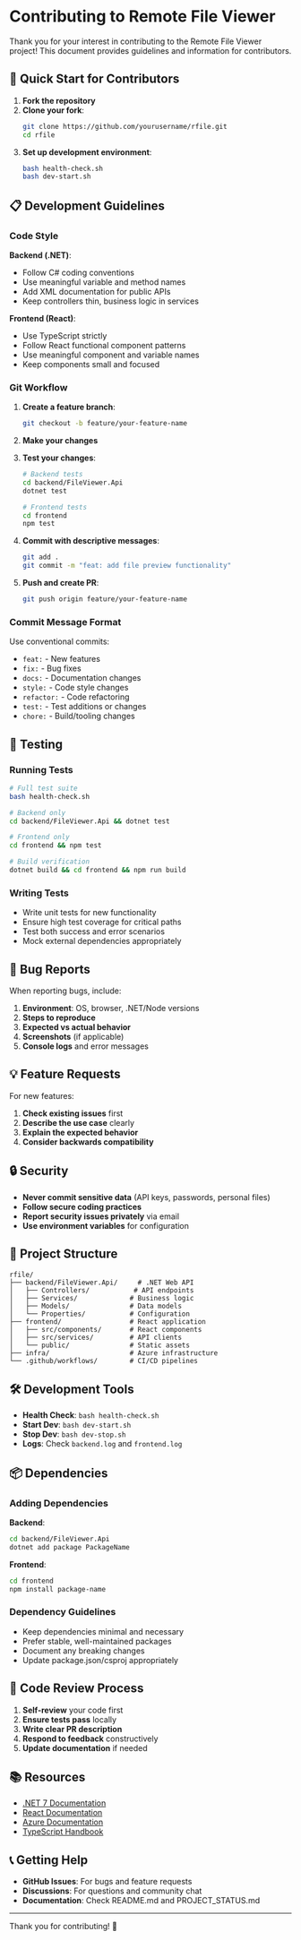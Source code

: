 # Contributing to Remote File Viewer

Thank you for your interest in contributing to the Remote File Viewer project! This document provides guidelines and information for contributors.

## 🚀 Quick Start for Contributors

1. **Fork the repository**
2. **Clone your fork**:
   ```bash
   git clone https://github.com/yourusername/rfile.git
   cd rfile
   ```
3. **Set up development environment**:
   ```bash
   bash health-check.sh
   bash dev-start.sh
   ```

## 📋 Development Guidelines

### Code Style

**Backend (.NET)**:
- Follow C# coding conventions
- Use meaningful variable and method names
- Add XML documentation for public APIs
- Keep controllers thin, business logic in services

**Frontend (React)**:
- Use TypeScript strictly
- Follow React functional component patterns
- Use meaningful component and variable names
- Keep components small and focused

### Git Workflow

1. **Create a feature branch**:
   ```bash
   git checkout -b feature/your-feature-name
   ```

2. **Make your changes**
3. **Test your changes**:
   ```bash
   # Backend tests
   cd backend/FileViewer.Api
   dotnet test
   
   # Frontend tests
   cd frontend
   npm test
   ```

4. **Commit with descriptive messages**:
   ```bash
   git add .
   git commit -m "feat: add file preview functionality"
   ```

5. **Push and create PR**:
   ```bash
   git push origin feature/your-feature-name
   ```

### Commit Message Format

Use conventional commits:
- `feat:` - New features
- `fix:` - Bug fixes
- `docs:` - Documentation changes
- `style:` - Code style changes
- `refactor:` - Code refactoring
- `test:` - Test additions or changes
- `chore:` - Build/tooling changes

## 🧪 Testing

### Running Tests

```bash
# Full test suite
bash health-check.sh

# Backend only
cd backend/FileViewer.Api && dotnet test

# Frontend only
cd frontend && npm test

# Build verification
dotnet build && cd frontend && npm run build
```

### Writing Tests

- Write unit tests for new functionality
- Ensure high test coverage for critical paths
- Test both success and error scenarios
- Mock external dependencies appropriately

## 🐛 Bug Reports

When reporting bugs, include:
1. **Environment**: OS, browser, .NET/Node versions
2. **Steps to reproduce**
3. **Expected vs actual behavior**
4. **Screenshots** (if applicable)
5. **Console logs** and error messages

## 💡 Feature Requests

For new features:
1. **Check existing issues** first
2. **Describe the use case** clearly
3. **Explain the expected behavior**
4. **Consider backwards compatibility**

## 🔒 Security

- **Never commit sensitive data** (API keys, passwords, personal files)
- **Follow secure coding practices**
- **Report security issues privately** via email
- **Use environment variables** for configuration

## 📁 Project Structure

```
rfile/
├── backend/FileViewer.Api/     # .NET Web API
│   ├── Controllers/           # API endpoints
│   ├── Services/             # Business logic
│   ├── Models/               # Data models
│   └── Properties/           # Configuration
├── frontend/                 # React application
│   ├── src/components/       # React components
│   ├── src/services/         # API clients
│   └── public/               # Static assets
├── infra/                    # Azure infrastructure
└── .github/workflows/        # CI/CD pipelines
```

## 🛠️ Development Tools

- **Health Check**: `bash health-check.sh`
- **Start Dev**: `bash dev-start.sh`
- **Stop Dev**: `bash dev-stop.sh`
- **Logs**: Check `backend.log` and `frontend.log`

## 📦 Dependencies

### Adding Dependencies

**Backend**:
```bash
cd backend/FileViewer.Api
dotnet add package PackageName
```

**Frontend**:
```bash
cd frontend
npm install package-name
```

### Dependency Guidelines
- Keep dependencies minimal and necessary
- Prefer stable, well-maintained packages
- Document any breaking changes
- Update package.json/csproj appropriately

## 🎯 Code Review Process

1. **Self-review** your code first
2. **Ensure tests pass** locally
3. **Write clear PR description**
4. **Respond to feedback** constructively
5. **Update documentation** if needed

## 📚 Resources

- [.NET 7 Documentation](https://docs.microsoft.com/dotnet/)
- [React Documentation](https://reactjs.org/docs/)
- [Azure Documentation](https://docs.microsoft.com/azure/)
- [TypeScript Handbook](https://www.typescriptlang.org/docs/)

## 📞 Getting Help

- **GitHub Issues**: For bugs and feature requests
- **Discussions**: For questions and community chat
- **Documentation**: Check README.md and PROJECT_STATUS.md

---

Thank you for contributing! 🎉

